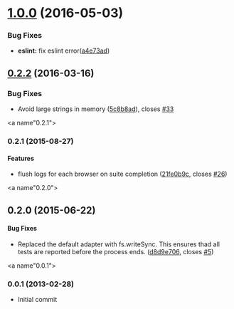 <a name="1.0.0"></a>
# [1.0.0](https://github.com/karma-runner/karma-teamcity-reporter/compare/v0.2.2...v1.0.0) (2016-05-03)

### Bug Fixes

* **eslint:** fix eslint error([a4e73ad](https://github.com/karma-runner/karma-teamcity-reporter/commit/a4e73ad))


<a name="0.2.2"></a>
## [0.2.2](https://github.com/karma-runner/karma-teamcity-reporter/compare/v0.2.1...v0.2.2) (2016-03-16)


### Bug Fixes

* Avoid large strings in memory ([5c8b8ad](https://github.com/karma-runner/karma-teamcity-reporter/commit/5c8b8ad)), closes [#33](https://github.com/karma-runner/karma-teamcity-reporter/issues/33)



<a name"0.2.1"></a>
### 0.2.1 (2015-08-27)


#### Features

* flush logs for each browser on suite completion ([21fe0b9c](https://github.com/karma-runner/karma-teamcity-reporter/commit/21fe0b9c), closes [#26](https://github.com/karma-runner/karma-teamcity-reporter/issues/26))


<a name"0.2.0"></a>
## 0.2.0 (2015-06-22)


#### Bug Fixes

* Replaced the default adapter with fs.writeSync. This ensures thad all tests are reported before the process ends. ([d8d9e706](https://github.com/karma-runner/karma-teamcity-reporter/commit/d8d9e706), closes [#5](https://github.com/karma-runner/karma-teamcity-reporter/issues/5))



<a name"0.0.1"></a>
### 0.0.1 (2013-02-28)

* Initial commit

